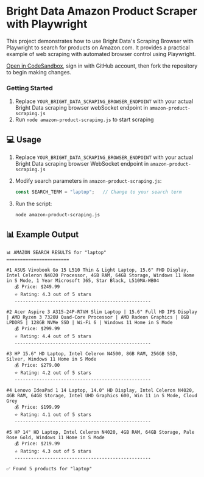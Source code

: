# Bright Data Amazon Product Scraper with Playwright

This project demonstrates how to use Bright Data's Scraping Browser with Playwright to search for products on Amazon.com. It provides a practical example of web scraping with automated browser control using Playwright.

<a href="https://codesandbox.io/p/devbox/github/luminati-io/bright-data-scraping-browser-nodejs-playwright-project?file=%2Famazon-product-scraping.js" target="_blank" rel="noopener">Open in CodeSandbox</a>, sign in with GitHub account, then fork the repository to begin making changes.

### Getting Started

1. Replace `YOUR_BRIGHT_DATA_SCRAPING_BROWSER_ENDPOINT` with your actual Bright Data scraping browser webSocket endpoint in `amazon-product-scraping.js`
2. Run `node amazon-product-scraping.js` to start scraping


## 💻 Usage

1. Replace `YOUR_BRIGHT_DATA_SCRAPING_BROWSER_ENDPOINT` with your actual Bright Data scraping browser WebSocket endpoint in `amazon-product-scraping.js`

2. Modify search parameters in `amazon-product-scraping.js`:
   ```javascript
   const SEARCH_TERM = "laptop";   // Change to your search term
   ```

3. Run the script:
   ```bash
   node amazon-product-scraping.js
   ```

## 📊 Example Output

```
📊 AMAZON SEARCH RESULTS for "laptop"
=======================

#1 ASUS Vivobook Go 15 L510 Thin & Light Laptop, 15.6" FHD Display, Intel Celeron N4020 Processor, 4GB RAM, 64GB Storage, Windows 11 Home in S Mode, 1 Year Microsoft 365, Star Black, L510MA-WB04
   💰 Price: $249.99
   ⭐ Rating: 4.3 out of 5 stars
   --------------------------------------------------

#2 Acer Aspire 3 A315-24P-R7VH Slim Laptop | 15.6" Full HD IPS Display | AMD Ryzen 3 7320U Quad-Core Processor | AMD Radeon Graphics | 8GB LPDDR5 | 128GB NVMe SSD | Wi-Fi 6 | Windows 11 Home in S Mode
   💰 Price: $299.99
   ⭐ Rating: 4.4 out of 5 stars
   --------------------------------------------------

#3 HP 15.6" HD Laptop, Intel Celeron N4500, 8GB RAM, 256GB SSD, Silver, Windows 11 Home in S Mode
   💰 Price: $279.00
   ⭐ Rating: 4.2 out of 5 stars
   --------------------------------------------------

#4 Lenovo IdeaPad 1 14 Laptop, 14.0" HD Display, Intel Celeron N4020, 4GB RAM, 64GB Storage, Intel UHD Graphics 600, Win 11 in S Mode, Cloud Grey
   💰 Price: $199.99
   ⭐ Rating: 4.1 out of 5 stars
   --------------------------------------------------

#5 HP 14" HD Laptop, Intel Celeron N4020, 4GB RAM, 64GB Storage, Pale Rose Gold, Windows 11 Home in S Mode
   💰 Price: $219.99
   ⭐ Rating: 4.3 out of 5 stars
   --------------------------------------------------

✅ Found 5 products for "laptop"
```